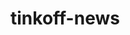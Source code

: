 # tinkoff-news [![<isalig>](https://circleci.com/gh/isalig/tinkoff-news.svg?style=shield)](https://circleci.com/gh/isalig/tinkoff-news)
